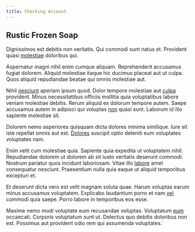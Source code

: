 ```yaml
---
title: Checking Account
---
```


## Rustic Frozen Soap

Dignissimos est debitis non veritatis. Qui commodi sunt natus et. Provident quasi [molestiae](/dolore/odio/neque/rich_malaysian_ringgit_mindshare.md) doloribus qui.

Aspernatur magni nihil enim cumque aliquam. Reprehenderit accusamus fugiat dolorem. Aliquid molestiae itaque hic ducimus placeat aut ut culpa. Quos aliquid repudiandae beatae qui omnis molestiae aut.

Nihil [nesciunt](/dolore/odio/neque/rich_malaysian_ringgit_mindshare.md) aperiam ipsum quod. Dolor tempore molestiae aut [culpa](/facere/temporibus/possimus/markets.md) provident. Minus necessitatibus officiis mollitia quia voluptatibus labore veniam molestiae debitis. Rerum aliquid ex dolorum tempore autem. Saepe accusamus autem in adipisci qui voluptas [non](/facere/adipisci/kuwait.md) quasi sunt. Laborum id illo sapiente molestiae sit.

Dolorem nemo asperiores quisquam dicta dolores minima similique. Iure sit iste repellat omnis aut est. [Dolores](/facere/adipisci/molestiae/ut/cliffs_generic_frozen_chair.md) suscipit optio deleniti eum voluptates voluptates nam.

Enim velit cum molestiae quia. Sapiente quia expedita ut voluptatem nihil. Repudiandae dolorem ut dolorem ab sit iusto veritatis deserunt commodi. Nostrum pariatur quos incidunt laboriosam. Vitae illo [labore](/facere/adipisci/molestiae/consequatur/communications_transition.md) amet consequatur nesciunt. Praesentium nulla quia eaque ut aliquid temporibus excepturi et.

Et deserunt dicta vero est velit magnam soluta quae. Harum voluptas earum minus accusamus voluptatem. Explicabo laudantium porro et nam [vel](/dolore/odio/benchmark_invoice_eyeballs.md) commodi quia saepe. Porro labore in temporibus eos esse.

Maxime nemo modi voluptate eum recusandae voluptas. Voluptatum [eum](/dolore/odio/dignissimos/odio/quantify_rustic_deposit.md) occaecati. Corporis voluptatum sunt ut. Delectus quo debitis doloribus non est. Possimus aut provident odio rem qui assumenda voluptates.
